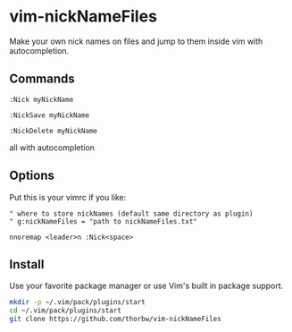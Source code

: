 # vim-nickNameFiles

Make your own nick names on files and jump to them inside vim with autocompletion.

## Commands


```
:Nick myNickName

:NickSave myNickName

:NickDelete myNickName
```

all with autocompletion


## Options

Put this is your vimrc if you like:

``` vim
" where to store nickNames (default same directory as plugin)  
" g:nickNameFiles = "path to nickNameFiles.txt"

nnoremap <leader>n :Nick<space>
```

## Install

Use your favorite package manager or use Vim's built in package support.

``` bash
mkdir -p ~/.vim/pack/plugins/start
cd ~/.vim/pack/plugins/start
git clone https://github.com/thorbw/vim-nickNameFiles
```


